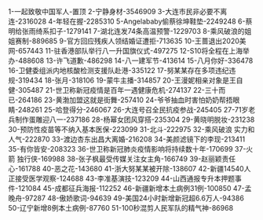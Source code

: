 1-一起致敬中国军人-置顶
2-宁静身材-3546909
3-大连市民非必要不离连-2316028
4-年轻在握-2285310
5-Angelababy偷蔡徐坤鞋垫-2249248
6-蔡明给张雨绮系扣子-1279141
7-湖北连发74条高温预警-1229703
8-乘风破浪的姐姐赛制-889685
9-官方回应残疾人领结婚证遭拒-713635
10-王蔷退出2020美网-657443
11-驻香港部队举行八一升国旗仪式-497275
12-S10将全程在上海举办-488608
13-许飞道歉-486298
14-八一建军节-413614
15-八月你好-336478
16-卫健委组派内地核酸检测支援队赴港-335122
17-努某某存在多项违纪违规-319434
18-张月-318106
19-蒙牛主播-314857
20-王漫妮相亲对象是王自健-305487
21-世卫称新冠疫情是百年一遇健康危机-274137
22-三十而已-264186
23-黄渤加盟这就是街舞-257410
24-爷爷抽血时害怕奶奶帮捂眼睛-248261
25-哈登得分-246067
26-大连号召全民抗疫参战-245405
27-71岁老兵制作蛋雕迎八一-237186
28-杨幂女团风穿搭-235304
29-黄晓明脱妆-231238
30-预防性疫苗等不纳入基本医保-223099
31-北斗-222975
32-乘风破浪 实力和人气-222870
33-渡边杏东出昌大离婚-216208
34-美颜滤镜下的李现-213411
35-有你皆安-208323
36-世卫称新冠肺炎疫情影响将持续数十年-170699
37-火箭 独行侠-169988
38-张子枫最受传媒关注女主角-166749
39-赵丽颖责任心-161788
40-恶之花-143680
41-浙大努某某被开除-138607
42-新疆14540人正接受医学观察-124688
43-李准基演技-123209
44-山西通报专升本押题事件-121084
45-成都征兵海报-112252
46-新疆新增本土病例31例-100850
47-孟晚舟-97287
48-傲娇歌词-94639
49-美国24小时新增新冠超6.6万人-94386
50-辽宁新增8例本土病例-87760
51-100秒混剪人民军队的精气神-86968
